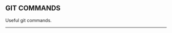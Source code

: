 GIT COMMANDS
-------------------------------------------------------------

Useful git commands.

-------------------------------------------------------------
